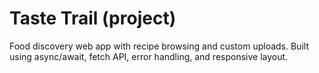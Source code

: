 # Taste Trail (project)
Food discovery web app with recipe browsing and custom uploads. Built using async/await, fetch API, error handling, and responsive layout.
